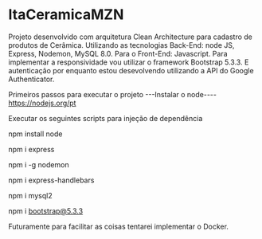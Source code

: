 # ItaCeramicaMZN
Projeto desenvolvido com arquitetura Clean Architecture para cadastro de produtos de Cerâmica. Utilizando as tecnologias Back-End: node JS, Express, Nodemon, MySQL 8.0.
Para o Front-End: Javascript.
Para implementar a responsividade vou utilizar o framework Bootstrap 5.3.3.
E autenticação por enquanto estou desevolvendo utilizando a API do Google Authenticator.

Primeiros passos para executar o projeto
---Instalar o node----
https://nodejs.org/pt

Executar os seguintes scripts para injeção de dependência

npm install node

npm i  express

npm i -g nodemon

npm i express-handlebars

npm i mysql2

npm i bootstrap@5.3.3

Futuramente para facilitar as coisas tentarei implementar o Docker.
